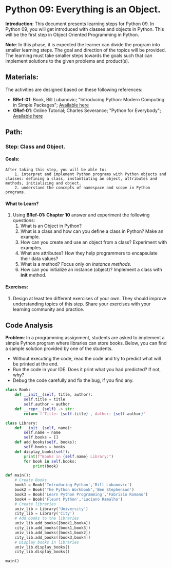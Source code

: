 # Python 09: Everything is an Object.

**Introduction**: This document presents learning steps for Python 09. In Python 09, you will get introduced with classes and objects in Python. This will be the first step in Object Oriented Programming in Python.

**Note**: In this phase, it is expected the learner can divide the program into smaller learning steps. The goal and direction of the topics will be provided. The learning must take smaller steps towards the goals such that can implement solutions to the given problems and product(s).

## Materials:

The activities are designed based on these following references:

- **BRef-01**: Book, Bill Lubanovic; "Introducing Python: Modern Computing in Simple Packages"; [Available here](https://www.oreilly.com/library/view/introducing-python-2nd/9781492051374/)
- **ORef-01**: Online Tutorial; Charles Severance; "Python for Everybody"; [Available here](https://books.trinket.io/pfe/index.html)


## Path:

### Step: Class and Object.

#### Goals:

```
After taking this step, you will be able to:
	1. interpret and implement Python programs with Python objects and classes: defining a class, instantiating an object, attributes and methods, initializing and object.
	2. understand the concepts of namespace and scope in Python programs.
```

#### What to Learn?


1. Using **BRef-01: Chapter 10** answer and experiment the following questions:
   1. What is an Object in Python?
   2. What is a class and how can you define a class in Python? Make an example.
   3. How can you create and use an object from a class? Experiment with examples.
   4. What are attributes? How they help programmers to encapsulate their data values?
   5. What is a method? Focus only on *instance methods*.
   5. How can you initialize an instance (object)? Implement a class with **__init__** method.


#### Exercises:

1. Design at least ten different exercises of your own. They should improve understanding topics of this step. Share your exercises with your learning community and practice.

## Code Analysis

**Problem**: In a programming assignment, students are asked to implement a simple Python program where libraries can store books. Below, you can find a sample solution provided by one of the students.
- Without executing the code, read the code and try to predict what will be printed at the end.
- Run the code in your IDE. Does it print what you had predicted? If not, why?
- Debug the code carefully and fix the bug, if you find any. 


```python
class Book:
    def __init__(self, title, author):
        self.title = title
        self.author = author
    def __repr__(self) -> str:
        return f'Title: {self.title} , Author: {self.author}'

class Library:
    def __init__(self, name):
        self.name = name
        self.books = []
    def add_books(self, books):
        self.books = books
    def display_books(self):
        print(f"Books in {self.name} Library:")
        for book in self.books:
            print(book)

def main():
    # Create Books
    book1 = Book('Introducing Python','Bill Lubanovic')
    book2 = Book('The Python Workbook','Ben Stephenson')
    book3 = Book('Learn Python Programming','Fabrizio Romano')
    book4 = Book('Fleunt Python','Luciano Ramalho')
    # Create libraries
    univ_lib = Library('University')
    city_lib = Library('City')
    # Add books to the libraries
    univ_lib.add_books([book1,book4])
    city_lib.add_books([book1,book3])
    univ_lib.add_books([book1,book2])
    city_lib.add_books([book3,book4])  
    # Display books in libraries
    univ_lib.display_books()
    city_lib.display_books()

main()
```
